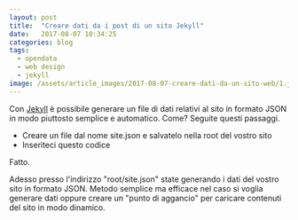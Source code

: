 ```yaml
---
layout: post
title:  "Creare dati da i post di un sito Jekyll"
date:   2017-08-07 10:34:25
categories: blog
tags:
  - opendata
  - web design
  - jekyll
image: /assets/article_images/2017-08-07-creare-dati-da-un-sito-web/1.jpeg
---
```


Con [Jekyll](https://jekyllrb.com/) è possibile generare un file di dati relativi al sito in formato JSON in modo piuttosto semplice e automatico. Come? Seguite questi passaggi.

- Creare un file dal nome site.json e salvatelo nella root del vostro sito
- Inseriteci questo codice

<script src="https://gist.github.com/iltempe/3bc085abcd82782abdb2d883190f08eb.js"></script>

Fatto.

Adesso presso l'indirizzo "root/site.json" state generando i dati del vostro sito in formato JSON. Metodo semplice ma efficace nel caso si voglia generare dati oppure creare un "punto di aggancio" per caricare contenuti del sito in modo dinamico.
